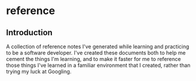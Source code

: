 # reference

## Introduction
A collection of reference notes I've generated while learning and practicing to 
be a software developer. I've created these documents both to help me cement the
things I'm learning, and to make it faster for me to reference those 
things I've learned in a familiar environment that I created, rather than 
trying my luck at Googling.
